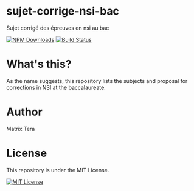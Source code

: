# sujet-corrige-nsi-bac
Sujet corrigé des épreuves  en nsi au bac

[![NPM Downloads](https://img.shields.io/npm/dt/test.svg)](https://www.npmjs.com/package/test)
[![Build Status](https://img.shields.io/github/stars/test.svg)](https://github.com/test)
# What's this?
As the name suggests, this repository lists the subjects and proposal for corrections in NSI at the baccalaureate.

# Author
Matrix Tera

# License
This repository is under the MIT License.

[![MIT License](https://img.shields.io/badge/License-MIT-green.svg)](https://choosealicense.com/licenses/mit/)
